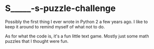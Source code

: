 # S_____-s-puzzle-challenge

Possibly the first thing I ever wrote in Python 2 a few years ago. I like to keep it around to remind myself of what not to do. 

As for what the code is, it's a fun little text game. Mostly just some math puzzles that I thought were fun.
